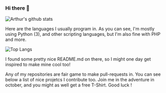 ### Hi there 👋

![Arthur's github stats](https://github-readme-stats.vercel.app/api?username=paris-ci&show_icons=true&theme=radical)

Here are the languages I usually program in. As you can see, I'm mostly using Python (3), and other scripting languages, but I'm also fine with PHP and more.

![Top Langs](https://github-readme-stats.vercel.app/api/top-langs/?username=paris-ci&show_icons=true&theme=radical)

I found some pretty nice README.md on there, so I might one day get inspired to make mine cool too! 

Any of my repositories are fair game to make pull-requests in. You can see below a list of nice projetcs I contribute too. Join me in the adventure in october, and you might as well get a free T-Shirt. Good luck ! 
